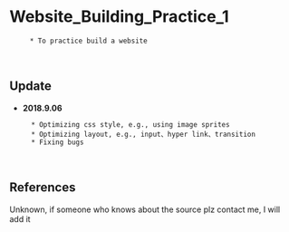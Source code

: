 # Website_Building_Practice_1

         * To practice build a website
<br/>

## Update

* **2018.9.06**

        * Optimizing css style, e.g., using image sprites
        * Optimizing layout, e.g., input、hyper link、transition
        * Fixing bugs
<br/>

## References
Unknown, if someone who knows about the source plz contact me, I will add it 
